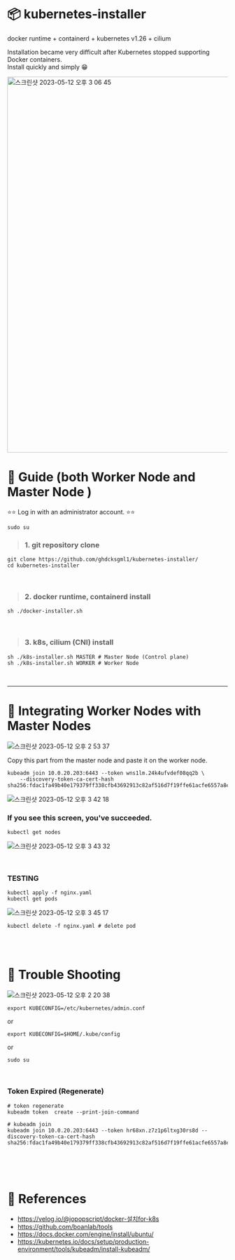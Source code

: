 # 📦 kubernetes-installer
docker runtime + containerd + kubernetes v1.26 + cilium

Installation became very difficult after Kubernetes stopped supporting Docker containers.  
Install quickly and simply 😁
 
<img width="858" alt="스크린샷 2023-05-12 오후 3 06 45" src="https://github.com/ghdcksgml1/kubernetes-installer/assets/79779676/7f5d2005-6487-4484-8db8-01b46a1039a6">

# 📍 Guide (both Worker Node and Master Node )

 ⭐️⭐️ Log in with an administrator account. ⭐️⭐️

```shell
sudo su
```

> ### 1. git repository clone
```shell
git clone https://github.com/ghdcksgml1/kubernetes-installer/
cd kubernetes-installer
```

<br/>

> ### 2. docker runtime, containerd install
```shell
sh ./docker-installer.sh
```
<br/>

> ### 3. k8s, cilium (CNI) install
```shell
sh ./k8s-installer.sh MASTER # Master Node (Control plane)
sh ./k8s-installer.sh WORKER # Worker Node
```
<br/>

---

# 🙏 Integrating Worker Nodes with Master Nodes


![스크린샷 2023-05-12 오후 2 53 37](https://github.com/ghdcksgml1/kubernetes-installer/assets/79779676/a0dd15ed-9818-470d-93d2-39bfa6c826fc)

Copy this part from the master node and paste it on the worker node.

```shell
kubeadm join 10.0.20.203:6443 --token wns1lm.24k4ufvdef08qq2b \
	--discovery-token-ca-cert-hash sha256:fdac1fa49b40e179379ff338cfb43692913c82af516d7f19ffe61acfe6557a8e 
```

![스크린샷 2023-05-12 오후 3 42 18](https://github.com/ghdcksgml1/kubernetes-installer/assets/79779676/cef1af44-d735-4ae4-bea4-31ade8fe3696)


### If you see this screen, you've succeeded.

```shell
kubectl get nodes
```
![스크린샷 2023-05-12 오후 3 43 32](https://github.com/ghdcksgml1/kubernetes-installer/assets/79779676/5341e9ba-1ea9-4f00-b3ff-670be6c55f3c)


<br/>

### TESTING

```shell
kubectl apply -f nginx.yaml
kubectl get pods
```
![스크린샷 2023-05-12 오후 3 45 17](https://github.com/ghdcksgml1/kubernetes-installer/assets/79779676/4c995d93-4b42-491c-b349-5dd25cf6a979)

```shell
kubectl delete -f nginx.yaml # delete pod
```

<br/><br/>

# 🚀 Trouble Shooting

![스크린샷 2023-05-12 오후 2 20 38](https://github.com/ghdcksgml1/kubernetes-installer/assets/79779676/a0ac6309-7896-417c-ac05-a31841ec301d)

```shell
export KUBECONFIG=/etc/kubernetes/admin.conf
```

or

```shell
export KUBECONFIG=$HOME/.kube/config
```

or

```shell
sudo su
```

<br/>

### Token Expired (Regenerate)

```shell
# token regenerate
kubeadm token  create --print-join-command

# kubeadm join
kubeadm join 10.0.20.203:6443 --token hr68xn.z7z1p6ltxg30rs8d --discovery-token-ca-cert-hash sha256:fdac1fa49b40e179379ff338cfb43692913c82af516d7f19ffe61acfe6557a8e
```

<br/><br/><br/>

# 📓 References

- https://velog.io/@jopopscript/docker-설치for-k8s
- https://github.com/boanlab/tools
- https://docs.docker.com/engine/install/ubuntu/
- https://kubernetes.io/docs/setup/production-environment/tools/kubeadm/install-kubeadm/
